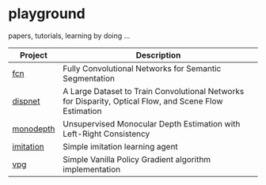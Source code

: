 # playground
papers, tutorials, learning by doing ...

Project | Description
------------ | -------------
[fcn](https://github.com/andrijazz/playground/tree/master/projects/fcn) | Fully Convolutional Networks for Semantic Segmentation
[dispnet](https://github.com/andrijazz/playground/tree/master/projects/dispnet) | A Large Dataset to Train Convolutional Networks for Disparity, Optical Flow, and Scene Flow Estimation
[monodepth](https://github.com/andrijazz/playground/tree/master/projects/monodepth) | Unsupervised Monocular Depth Estimation with Left-Right Consistency
[imitation](https://github.com/andrijazz/playground/tree/master/projects/imitation) | Simple imitation learning agent
[vpg](https://github.com/andrijazz/playground/tree/master/projects/vpg) | Simple Vanilla Policy Gradient algorithm implementation

